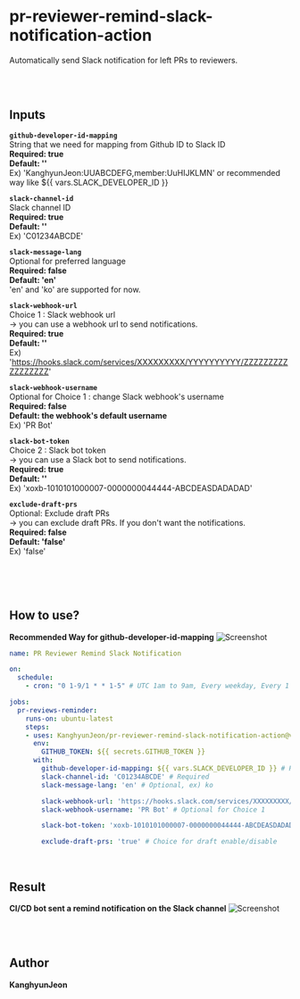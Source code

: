 # pr-reviewer-remind-slack-notification-action
Automatically send Slack notification for left PRs to reviewers.

<br/>
<br/>

## Inputs

**`github-developer-id-mapping`** <br/>
String that we need for mapping from Github ID to Slack ID <br/>
**Required: true** <br/>
**Default: ''** <br/>
Ex) 'KanghyunJeon:UUABCDEFG,member:UuHIJKLMN' or recommended way like ${{ vars.SLACK_DEVELOPER_ID }}

**`slack-channel-id`** <br/>
Slack channel ID <br/>
**Required: true** <br/>
**Default: ''** <br/>
Ex) 'C01234ABCDE'

**`slack-message-lang`** <br/>
Optional for preferred language <br/>
**Required: false** <br/>
**Default: 'en'** <br/>
'en' and 'ko' are supported for now.

**`slack-webhook-url`** <br/>
Choice 1 : Slack webhook url <br/>
  -> you can use a webhook url to send notifications. <br/>
**Required: true** <br/>
**Default: ''** <br/>
Ex) 'https://hooks.slack.com/services/XXXXXXXXX/YYYYYYYYYY/ZZZZZZZZZZZZZZZZZ'

**`slack-webhook-username`** <br/>
Optional for Choice 1 : change Slack webhook's username <br/>
**Required: false** <br/>
**Default: the webhook's default username** <br/>
Ex) 'PR Bot'

**`slack-bot-token`** <br/>
Choice 2 : Slack bot token <br/>
  -> you can use a Slack bot to send notifications. <br/>
**Required: true** <br/>
**Default: ''** <br/>
Ex) 'xoxb-1010101000007-0000000044444-ABCDEASDADADAD'

**`exclude-draft-prs`** <br/>
Optional: Exclude draft PRs <br/>
  -> you can exclude draft PRs. If you don't want the notifications. <br/>
**Required: false** <br/>
**Default: 'false'** <br/>
Ex) 'false'

<br/>
<br/>
<br/>

## How to use?
**Recommended Way for github-developer-id-mapping**
![Screenshot](recommended_way.JPG)
<br/>

```yaml
name: PR Reviewer Remind Slack Notification

on:
  schedule:
    - cron: "0 1-9/1 * * 1-5" # UTC 1am to 9am, Every weekday, Every 1 hour

jobs:
  pr-reviews-reminder:
    runs-on: ubuntu-latest
    steps:
    - uses: KanghyunJeon/pr-reviewer-remind-slack-notification-action@v1.0.0
      env:
        GITHUB_TOKEN: ${{ secrets.GITHUB_TOKEN }}
      with:
        github-developer-id-mapping: ${{ vars.SLACK_DEVELOPER_ID }} # Required, need to set github repository vaiables ex) KanghyunJeon:UUABCDEFG,member:UuHIJKLMN'
        slack-channel-id: 'C01234ABCDE' # Required
        slack-message-lang: 'en' # Optional, ex) ko

        slack-webhook-url: 'https://hooks.slack.com/services/XXXXXXXXX/YYYYYYYYYY/ZZZZZZZZZZZZZZZZZ' # Required but Choice 1
        slack-webhook-username: 'PR Bot' # Optional for Choice 1

        slack-bot-token: 'xoxb-1010101000007-0000000044444-ABCDEASDADADAD' # Required but Choice 2

        exclude-draft-prs: 'true' # Choice for draft enable/disable
``` 
<br/>

## Result
**CI/CD bot sent a remind notification on the Slack channel**
![Screenshot](sample.png)

<br/>
<br/>

## Author
**KanghyunJeon**

